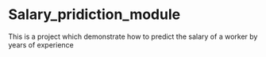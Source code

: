 # Salary_pridiction_module
This is a project which demonstrate how to predict the salary of a worker by years of experience
